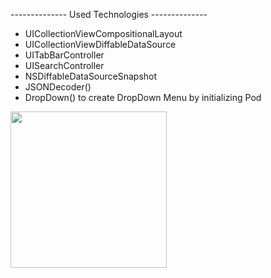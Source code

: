 -------------- Used Technologies --------------
- UICollectionViewCompositionalLayout
- UICollectionViewDiffableDataSource
- UITabBarController
- UISearchController
- NSDiffableDataSourceSnapshot
- JSONDecoder()
- DropDown() to create DropDown Menu by initializing Pod



<img src="![iosBootcampCompositionalLayout](https://github.com/atakanahmetyasin/Pazarama-iOS-Bootcamp/assets/142516106/2fe9e6c3-57fa-4f17-b016-f656e9c0814e)" width="250" height="250"/>
